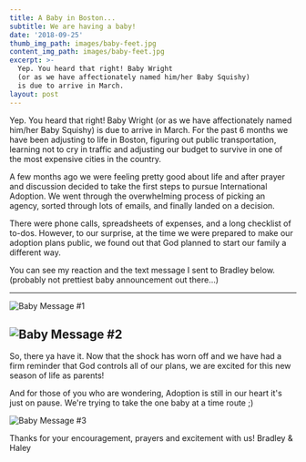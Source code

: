 ```yaml
---
title: A Baby in Boston...
subtitle: We are having a baby!
date: '2018-09-25'
thumb_img_path: images/baby-feet.jpg
content_img_path: images/baby-feet.jpg
excerpt: >-
  Yep. You heard that right! Baby Wright
  (or as we have affectionately named him/her Baby Squishy)
  is due to arrive in March.
layout: post
---
```


Yep. You heard that right! Baby Wright (or as we have affectionately named him/her Baby Squishy) is due to arrive in March. For the past 6 months we have been adjusting to life in Boston, figuring out public transportation, learning not to cry in traffic and adjusting our budget to survive in one of the most expensive cities in the country.

A few months ago we were feeling pretty good about life and after prayer and discussion decided to take the first steps to pursue International Adoption. We went through the overwhelming process of picking an agency, sorted through lots of emails, and finally landed on a decision.

There were phone calls, spreadsheets of expenses, and a long checklist of to-dos. However, to our surprise, at the time we were prepared to make our adoption plans public, we found out that God planned to start our family a different way.

You can see my reaction and the text message I sent to Bradley below. (probably not prettiest baby announcement out there...)

---
![Baby Message #1](/images/blog/2018-09/baby-message-1.jpg)

![Baby Message #2](/images/blog/2018-09/baby-message-2.jpg)
---


So, there ya have it. Now that the shock has worn off and we have had a firm reminder that God controls all of our plans, we are excited for this new season of life as parents!

And for those of you who are wondering, Adoption is still in our heart it's just on pause. We're trying to take the one baby at a time route ;)

![Baby Message #3](/images/blog/2018-09/baby-message-3.jpg)

Thanks for your encouragement, prayers and excitement with us!
Bradley & Haley
